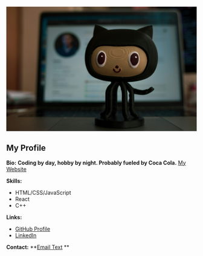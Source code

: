 ![Banner Image](roman-synkevych-wX2L8L-fGeA-unsplash.jpg)


## My Profile

**Bio:**   **Coding by day, hobby by night. Probably fueled by Coca Cola.**
[My Website](https://mine-121.vercel.app/)



**Skills:**

* HTML/CSS/JavaScript
* React
* C++

**Links:**


* [GitHub Profile](https://github.com/hailemichael121)
* [LinkedIn](https://www.linkedin.com/in/hailemichael121)

**Contact:** **[Email Text](mailto:your_email@example.com)
**
